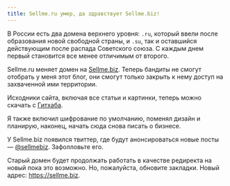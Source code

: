 ```yaml
---
title: Sellme.ru умер, да здравствует Sellme.biz!
---
```


В России есть два домена верхнего уровня: `.ru`, который ввели после образования
новой свободной страны, и `.su`, так и оставшийся действующим после распада
Советского союза. С каждым днем первый становится все менее отличимым от второго.

Sellme.ru меняет домен на [Sellme.biz](https://sellme.biz).
Теперь бандиты не смогут отобрать у меня этот блог, они смогут только закрыть к
нему доступ на захваченной ими территории.

Исходники сайта, включая все статьи и картинки, теперь можно скачать с
[Гитхаба](https://github.com/dchest/sellme.biz).

Я также включил шифрование по умолчанию, поменял дизайн и планирую, наконец,
начать сюда снова писать о бизнесе.

У Sellme.biz появился твиттер, где будут анонсироваться новые посты —
[@sellmebiz](https://twitter.com/sellmebiz). Зафолловьте его.

Старый домен будет продолжать работать в качестве редиректа на новый пока
это возможно. Но, пожалуйста, обновите закладки. Новый адрес: <https://sellme.biz>.
